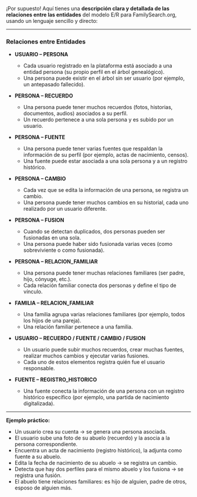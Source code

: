 ¡Por supuesto! Aquí tienes una **descripción clara y detallada de las relaciones entre las entidades** del modelo E/R para FamilySearch.org, usando un lenguaje sencillo y directo:

---

### Relaciones entre Entidades

- **USUARIO – PERSONA**
  - Cada usuario registrado en la plataforma está asociado a una entidad persona (su propio perfil en el árbol genealógico).
  - Una persona puede existir en el árbol sin ser usuario (por ejemplo, un antepasado fallecido).

- **PERSONA – RECUERDO**
  - Una persona puede tener muchos recuerdos (fotos, historias, documentos, audios) asociados a su perfil.
  - Un recuerdo pertenece a una sola persona y es subido por un usuario.

- **PERSONA – FUENTE**
  - Una persona puede tener varias fuentes que respaldan la información de su perfil (por ejemplo, actas de nacimiento, censos).
  - Una fuente puede estar asociada a una sola persona y a un registro histórico.

- **PERSONA – CAMBIO**
  - Cada vez que se edita la información de una persona, se registra un cambio.
  - Una persona puede tener muchos cambios en su historial, cada uno realizado por un usuario diferente.

- **PERSONA – FUSION**
  - Cuando se detectan duplicados, dos personas pueden ser fusionadas en una sola.
  - Una persona puede haber sido fusionada varias veces (como sobreviviente o como fusionada).

- **PERSONA – RELACION_FAMILIAR**
  - Una persona puede tener muchas relaciones familiares (ser padre, hijo, cónyuge, etc.).
  - Cada relación familiar conecta dos personas y define el tipo de vínculo.

- **FAMILIA – RELACION_FAMILIAR**
  - Una familia agrupa varias relaciones familiares (por ejemplo, todos los hijos de una pareja).
  - Una relación familiar pertenece a una familia.

- **USUARIO – RECUERDO / FUENTE / CAMBIO / FUSION**
  - Un usuario puede subir muchos recuerdos, crear muchas fuentes, realizar muchos cambios y ejecutar varias fusiones.
  - Cada uno de estos elementos registra quién fue el usuario responsable.

- **FUENTE – REGISTRO_HISTORICO**
  - Una fuente conecta la información de una persona con un registro histórico específico (por ejemplo, una partida de nacimiento digitalizada).

---

**Ejemplo práctico:**
- Un usuario crea su cuenta → se genera una persona asociada.
- El usuario sube una foto de su abuelo (recuerdo) y la asocia a la persona correspondiente.
- Encuentra un acta de nacimiento (registro histórico), la adjunta como fuente a su abuelo.
- Edita la fecha de nacimiento de su abuelo → se registra un cambio.
- Detecta que hay dos perfiles para el mismo abuelo y los fusiona → se registra una fusión.
- El abuelo tiene relaciones familiares: es hijo de alguien, padre de otros, esposo de alguien más.